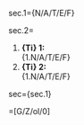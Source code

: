 sec.1={N/A/T/E/F}

sec.2=<ol><li><b>{Ti} 1:</b><br>{1.N/A/T/E/F}<li><b>{Ti} 2:</b><br>{1.N/A/T/E/F}</ol>

sec={sec.1}

=[G/Z/ol/0]
